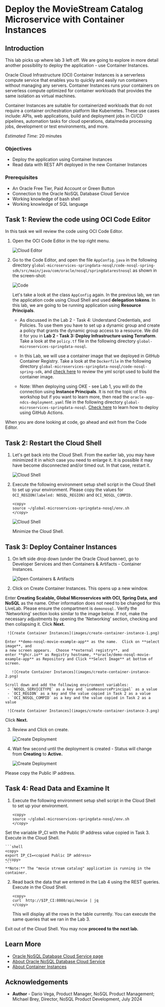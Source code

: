 # Deploy the MovieStream Catalog Microservice with Container Instances

## Introduction

This lab picks up where lab 3 left off. We are going to explore in more detail
another possibility to deploy the application - use Container Instances.

Oracle Cloud Infrastructure (OCI) Container Instances is a serverless compute service
that enables you to quickly and easily run containers without managing any servers.
Container Instances runs your containers on serverless compute optimized for container
workloads that provides the same isolation as virtual machines.

Container Instances are suitable for containerized workloads that do not require a
container orchestration platform like Kubernetes. These use cases include: APIs,
web applications, build and deployment jobs in CI/CD pipelines, automation tasks for cloud operations, data/media processing jobs, development or test environments, and more.

_Estimated Time:_ 20 minutes

### Objectives

* Deploy the application using Container Instances
* Read data with REST API deployed in the new Container Instances

### Prerequisites

* An Oracle Free Tier, Paid Account or Green Button
* Connection to the Oracle NoSQL Database Cloud Service
* Working knowledge of bash shell
* Working knowledge of SQL language


## Task 1: Review the code using OCI Code Editor

In this task we will review the code using OCI Code Editor.

1. Open the OCI Code Editor in the top right menu.

    ![Cloud Editor](./images/cloud-code-editor.png)


2. Go to the Code Editor, and open the file `AppConfig.java` in the following directory
`global-microservices-springdata-nosql/code-nosql-spring-sdk/src/main/java/com/oracle/nosql/springdatarestnosql` as shown in the screen-shot:

    ![Code](./images/appl-code-connection.png)

   Let's take a look at the class `AppConfig` again.  In the
   previous lab, we ran the application code using Cloud Shell and used
   **delegation tokens**.  In this lab, we are going to be running
   application using **Resource Principals**.

    * As discussed in the Lab 2 - Task 4: Understand Credentials, and Policies.
To use them you have to set up a dynamic group and create a policy that grants
the dynamic group access to a resource.
We did it for you in **Lab 2 - Task 3: Deploy Infrastructure using Terraform**.
Take a look at the `policy.tf` file in the following directory `global-microservices-springdata-nosql`.
    * In this Lab, we will use a container image that we deployed in GitHub Container Registry.
Take a look at the `Dockerfile` in the following directory `global-microservices-springdata-nosql/code-nosql-spring-sdk`, and [check here](https://github.com/oracle/nosql-examples/blob/master/.github/workflows/build-and-push-demo-movie-image.yml) to review the yml script used to build the container image.

    * Note: When deploying using OKE - see Lab 1, you will do the connection using **Instance Principals**. It is not the topic of this workshop but if you
want to learn more, then read the `oracle-app-ndcs-deployment.yaml` file in the following directory `global-microservices-springdata-nosql`. [Check here](https://github.com/oracle/nosql-examples/blob/master/.github/workflows/deploy-oke-oci-cli-demo-movie.yml) to learn how to deploy using GitHub Actions.

When you are done looking at code, go ahead and exit from the Code Editor.

## Task 2: Restart the Cloud Shell

1. Let's get back into the Cloud Shell. From the earlier lab, you may have
minimized it in which case you need to enlarge it. It is possible it may have
become disconnected and/or timed out. In that case, restart it.

    ![Cloud Shell](https://oracle-livelabs.github.io/common/images/console/cloud-shell.png)

2. Execute the following environment setup shell script in the Cloud Shell to
set up your environment. Please copy the values for `OCI_REGION(labeled: NOSQL_REGION)` and `OCI_NOSQL_COMPID.`

    ```shell
    <copy>
    source ~/global-microservices-springdata-nosql/env.sh
    </copy>
    ```
    ![Cloud Shell](./images/cloud-shell-result.png)

    Minimize the Cloud Shell.

## Task 3: Deploy Container Instances


 1. On left side drop down (under the Oracle Cloud banner), go to Developer Services and then Containers & Artifacts - Container Instances.

     ![Open Containers & Artifacts](images/menu-container-instance.png)

 2. Click on Create Container Instances. This opens up a new window.

   Enter **Creating Scalable, Global Microservices with OCI, Spring Data, and NoSQL** as the name.
   Other information does not need to be changed for this LiveLab. Please ensure the compartment is `demonosql.` Verify the 'Networking' section looks similar to the image below.  If not, make the necessary adjustments by opening the 'Networking' section, checking and then collapsing it. Click **Next.**

     ![Create Container Instances](images/create-container-instance-1.png)

    Enter **demo-nosql-movie-example-app** as the name.  Click on **select image**, and
    a new screen appears.  Choose **external registry**, and
    enter **ghcr.io** as Registry hostname, **oracle/demo-nosql-movie-example-app** as Repository and Click **Select Image** at bottom of screen.

       ![Create Container Instances](images/create-container-instance-2.png)

    Scroll down and add the following environment variables:
     - `NOSQL_SERVICETYPE` as a key and `useResourcePrincipal` as a value
     - `OCI_REGION` as a key and the value copied in Task 2 as a value
     - `OCI_NOSQL_COMPID` as a key and the value copied in Task 2 as a value

     ![Create Container Instances](images/create-container-instance-3.png)

   Click **Next.**

 3. Review and Click on create.

     ![Create Deployment](images/create-container-instance-4.png)

 4. Wait few second until the deployment is created - Status will change from **Creating** to **Active.**

     ![Create Deployment](images/create-container-instance-5.png)

   Please copy the Public IP address.


## Task 4: Read Data and Examine It

1. Execute the following environment setup shell script in the Cloud Shell to set up your environment.

    ```shell
    <copy>
    source ~/global-microservices-springdata-nosql/env.sh
    </copy>
    ```
Set the variable IP_CI with the Public IP address value copied in Task 3. Execute in the Cloud Shell.

    ```shell
    <copy>
    export IP_CI=<copied Public IP address>
    </copy>
    ```
    **Note:** The "movie stream catalog" application is running in the container.

2. Read back the data that we entered in the Lab 4 using the REST queries.
Execute in the Cloud Shell.

    ```shell
    <copy>
    curl  http://$IP_CI:8080/api/movie | jq
    </copy>
    ```

    This will display all the rows in the table currently. You can execute the same queries that we ran in the Lab 3.

Exit out of the Cloud Shell. You may now **proceed to the next lab.**

## Learn More


* [Oracle NoSQL Database Cloud Service page](https://www.oracle.com/database/nosql-cloud.html)
* [About Oracle NoSQL Database Cloud Service](https://docs.oracle.com/en/cloud/paas/nosql-cloud/index.html)
* [About Container Instances](https://docs.oracle.com/en-us/iaas/Content/container-instances/home.htm)


## Acknowledgements
* **Author** - Dario Vega, Product Manager, NoSQL Product Management; Michael Brey, Director, NoSQL Product Development, July 2024
